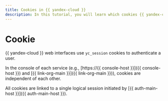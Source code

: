 ```yaml
---
title: Cookies in {{ yandex-cloud }}
description: In this tutorial, you will learn which cookies {{ yandex-cloud }} uses.
---
```


# Cookie

{{ yandex-cloud }} web interfaces use `yc_session` cookies to authenticate a user.

In the console of each service (e.g., [https://{{ console-host }}]({{ console-host }}) and [{{ link-org-main }}]({{ link-org-main }})), cookies are independent of each other.

All cookies are linked to a single logical session initiated by [{{ auth-main-host }}]({{ auth-main-host }}).
